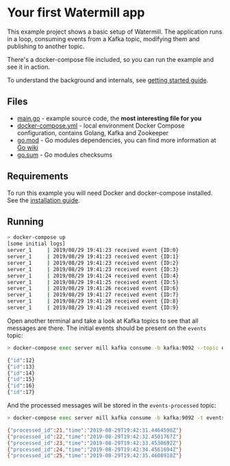 # Your first Watermill app

This example project shows a basic setup of Watermill. The application runs in a loop, consuming events from a Kafka
topic, modifying them and publishing to another topic.

There's a docker-compose file included, so you can run the example and see it in action.

To understand the background and internals, see [getting started guide](https://watermill.io/docs/getting-started/).

## Files

- [main.go](main.go) - example source code, the **most interesting file for you**
- [docker-compose.yml](docker-compose.yml) - local environment Docker Compose configuration, contains Golang, Kafka and Zookeeper
- [go.mod](go.mod) - Go modules dependencies, you can find more information at [Go wiki](https://github.com/golang/go/wiki/Modules)
- [go.sum](go.sum) - Go modules checksums

## Requirements

To run this example you will need Docker and docker-compose installed. See the [installation guide](https://docs.docker.com/compose/install/).

## Running

```bash
> docker-compose up
[some initial logs]
server_1     | 2019/08/29 19:41:23 received event {ID:0}
server_1     | 2019/08/29 19:41:23 received event {ID:1}
server_1     | 2019/08/29 19:41:23 received event {ID:2}
server_1     | 2019/08/29 19:41:23 received event {ID:3}
server_1     | 2019/08/29 19:41:24 received event {ID:4}
server_1     | 2019/08/29 19:41:25 received event {ID:5}
server_1     | 2019/08/29 19:41:26 received event {ID:6}
server_1     | 2019/08/29 19:41:27 received event {ID:7}
server_1     | 2019/08/29 19:41:28 received event {ID:8}
server_1     | 2019/08/29 19:41:29 received event {ID:9}
```

Open another terminal and take a look at Kafka topics to see that all messages are there. The initial events should be present on the `events` topic:

```bash
> docker-compose exec server mill kafka consume -b kafka:9092 --topic events

{"id":12}
{"id":13}
{"id":14}
{"id":15}
{"id":16}
{"id":17}
```

And the processed messages will be stored in the `events-processed` topic:

```bash
> docker-compose exec server mill kafka consume -b kafka:9092 -t events-processed 

{"processed_id":21,"time":"2019-08-29T19:42:31.4464598Z"}
{"processed_id":22,"time":"2019-08-29T19:42:32.4501767Z"}
{"processed_id":23,"time":"2019-08-29T19:42:33.4530692Z"}
{"processed_id":24,"time":"2019-08-29T19:42:34.4561694Z"}
{"processed_id":25,"time":"2019-08-29T19:42:35.4608918Z"}
```
